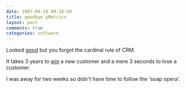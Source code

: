 ```yaml
---
date: 2007-04-18 09:16:50
title: goodbye pMetrics
layout: post
comments: true
categories: software
---
```

Looked [good](http://performancing.com/node/6464) but you forgot the
cardinal rule of CRM.

It takes 3 years to
[win](http://www.nbrightside.com/blog/2007/03/28/resurrection-of-performancing-metrics/)
a new customer and a mere 3 seconds to lose a customer.

I was away for two weeks so didn't have time to follow the 'soap opera'.
